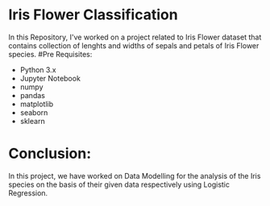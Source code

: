 # Iris Flower Classification
In this Repository, I've worked on a project related to Iris Flower dataset that contains collection of lenghts and widths of sepals and petals of Iris Flower species.
#Pre Requisites:
* Python 3.x
* Jupyter Notebook
* numpy
* pandas
* matplotlib
* seaborn
* sklearn
# Conclusion:
In this project, we have worked on Data Modelling for the analysis of the Iris species on the basis of their given data respectively using Logistic Regression.
